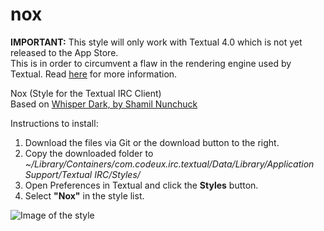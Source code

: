 nox
===

__IMPORTANT:__ This style will only work with Textual 4.0 which is not yet released to the App Store.  
This is in order to circumvent a flaw in the rendering engine used by Textual. Read [here](http://www.codeux.com/textual/wiki/Style-Developers:-Migrating-to-4.0.0.wiki) for more information.

Nox (Style for the Textual IRC Client)  
Based on [Whisper Dark, by Shamil Nunchuck](https://github.com/shamil-nunhuck/textual-whisper-dark)

Instructions to install:  
1.  Download the files via Git or the download button to the right.  
2.  Copy the downloaded folder to _~/Library/Containers/com.codeux.irc.textual/Data/Library/Application Support/Textual IRC/Styles/_  
3.  Open Preferences in Textual and click the __Styles__ button.  
4.  Select __"Nox"__ in the style list.  
  
![Image of the style](http://i.imgur.com/nvUfXCe.png)
